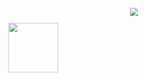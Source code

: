 <p align="center">
  <img src="https://capsule-render.vercel.app/api?text=Hi, I am Javohir!🧬&animation=fadeIn&type=waving&color=gradient&height=100"/>
</p>
<img src="https://giphy.com/embed/iheC31U2y32TZdWw7P" width="100"/>
<!--
**JavohirAliyev/JavohirAliyev** is a ✨ _special_ ✨ repository because its `README.md` (this file) appears on your GitHub profile.

Here are some ideas to get you started:

- 🔭 I’m currently working on ...
- 🌱 I’m currently learning ...
- 👯 I’m looking to collaborate on ...
- 🤔 I’m looking for help with ...
- 💬 Ask me about ...
- 📫 How to reach me: ...
- 😄 Pronouns: ...
- ⚡ Fun fact: ...
-->
